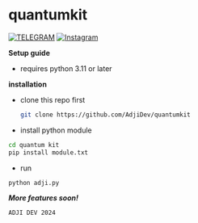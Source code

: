 # quantumkit
[![TELEGRAM](https://img.shields.io/badge/TELEGRAM-%2300BCD4.svg?&style=for-the-badge&logo=telegram&logoColor=white)](https://t.me/rizkykianadji)
[![Instagram](https://img.shields.io/badge/Instagram-E4405F?style=for-the-badge&logo=instagram&logoColor=white)](https://instagram.com/rizkykianadji)

**Setup guide**
- requires python 3.11 or later

**installation**
- clone this repo first
  ```sh
  git clone https://github.com/AdjiDev/quantumkit
  ```
- install python module
```sh
cd quantum kit
pip install module.txt
```
- run
```
python adji.py
```

_**More features soon!**_


`ADJI DEV 2024`
